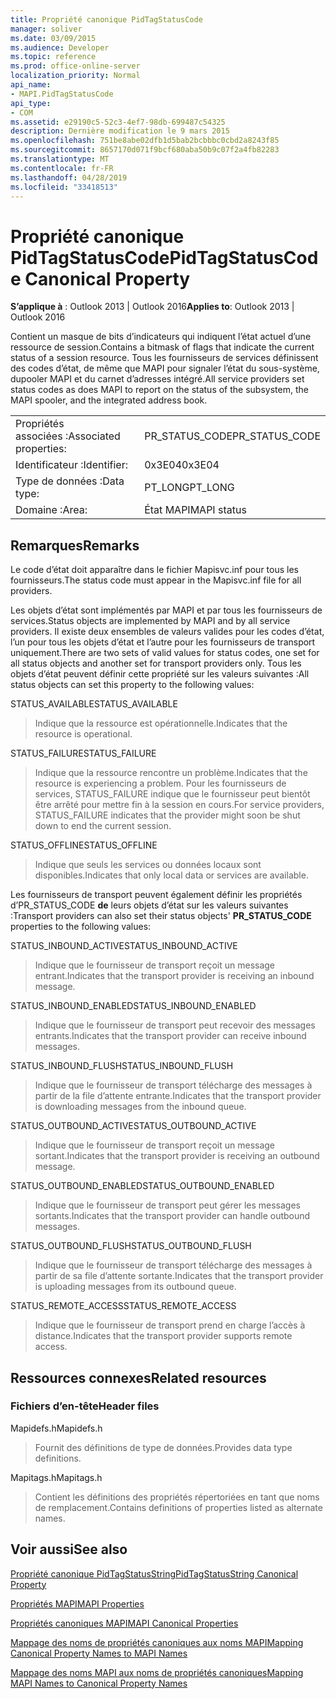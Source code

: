 ```yaml
---
title: Propriété canonique PidTagStatusCode
manager: soliver
ms.date: 03/09/2015
ms.audience: Developer
ms.topic: reference
ms.prod: office-online-server
localization_priority: Normal
api_name:
- MAPI.PidTagStatusCode
api_type:
- COM
ms.assetid: e29190c5-52c3-4ef7-98db-699487c54325
description: Dernière modification le 9 mars 2015
ms.openlocfilehash: 751be8abe02dfb1d5bab2bcbbbc0cbd2a8243f85
ms.sourcegitcommit: 8657170d071f9bcf680aba50b9c07f2a4fb82283
ms.translationtype: MT
ms.contentlocale: fr-FR
ms.lasthandoff: 04/28/2019
ms.locfileid: "33418513"
---
```

# <a name="pidtagstatuscode-canonical-property"></a><span data-ttu-id="f1b45-103">Propriété canonique PidTagStatusCode</span><span class="sxs-lookup"><span data-stu-id="f1b45-103">PidTagStatusCode Canonical Property</span></span>

  
  
<span data-ttu-id="f1b45-104">**S’applique à** : Outlook 2013 | Outlook 2016</span><span class="sxs-lookup"><span data-stu-id="f1b45-104">**Applies to**: Outlook 2013 | Outlook 2016</span></span> 
  
<span data-ttu-id="f1b45-105">Contient un masque de bits d’indicateurs qui indiquent l’état actuel d’une ressource de session.</span><span class="sxs-lookup"><span data-stu-id="f1b45-105">Contains a bitmask of flags that indicate the current status of a session resource.</span></span> <span data-ttu-id="f1b45-106">Tous les fournisseurs de services définissent des codes d’état, de même que MAPI pour signaler l’état du sous-système, dupooler MAPI et du carnet d’adresses intégré.</span><span class="sxs-lookup"><span data-stu-id="f1b45-106">All service providers set status codes as does MAPI to report on the status of the subsystem, the MAPI spooler, and the integrated address book.</span></span>
  
|||
|:-----|:-----|
|<span data-ttu-id="f1b45-107">Propriétés associées :</span><span class="sxs-lookup"><span data-stu-id="f1b45-107">Associated properties:</span></span>  <br/> |<span data-ttu-id="f1b45-108">PR_STATUS_CODE</span><span class="sxs-lookup"><span data-stu-id="f1b45-108">PR_STATUS_CODE</span></span>  <br/> |
|<span data-ttu-id="f1b45-109">Identificateur :</span><span class="sxs-lookup"><span data-stu-id="f1b45-109">Identifier:</span></span>  <br/> |<span data-ttu-id="f1b45-110">0x3E04</span><span class="sxs-lookup"><span data-stu-id="f1b45-110">0x3E04</span></span>  <br/> |
|<span data-ttu-id="f1b45-111">Type de données :</span><span class="sxs-lookup"><span data-stu-id="f1b45-111">Data type:</span></span>  <br/> |<span data-ttu-id="f1b45-112">PT_LONG</span><span class="sxs-lookup"><span data-stu-id="f1b45-112">PT_LONG</span></span>  <br/> |
|<span data-ttu-id="f1b45-113">Domaine :</span><span class="sxs-lookup"><span data-stu-id="f1b45-113">Area:</span></span>  <br/> |<span data-ttu-id="f1b45-114">État MAPI</span><span class="sxs-lookup"><span data-stu-id="f1b45-114">MAPI status</span></span>  <br/> |
   
## <a name="remarks"></a><span data-ttu-id="f1b45-115">Remarques</span><span class="sxs-lookup"><span data-stu-id="f1b45-115">Remarks</span></span>

<span data-ttu-id="f1b45-116">Le code d’état doit apparaître dans le fichier Mapisvc.inf pour tous les fournisseurs.</span><span class="sxs-lookup"><span data-stu-id="f1b45-116">The status code must appear in the Mapisvc.inf file for all providers.</span></span> 
  
<span data-ttu-id="f1b45-117">Les objets d’état sont implémentés par MAPI et par tous les fournisseurs de services.</span><span class="sxs-lookup"><span data-stu-id="f1b45-117">Status objects are implemented by MAPI and by all service providers.</span></span> <span data-ttu-id="f1b45-118">Il existe deux ensembles de valeurs valides pour les codes d’état, l’un pour tous les objets d’état et l’autre pour les fournisseurs de transport uniquement.</span><span class="sxs-lookup"><span data-stu-id="f1b45-118">There are two sets of valid values for status codes, one set for all status objects and another set for transport providers only.</span></span> <span data-ttu-id="f1b45-119">Tous les objets d’état peuvent définir cette propriété sur les valeurs suivantes :</span><span class="sxs-lookup"><span data-stu-id="f1b45-119">All status objects can set this property to the following values:</span></span>
  
<span data-ttu-id="f1b45-120">STATUS_AVAILABLE</span><span class="sxs-lookup"><span data-stu-id="f1b45-120">STATUS_AVAILABLE</span></span> 
  
> <span data-ttu-id="f1b45-121">Indique que la ressource est opérationnelle.</span><span class="sxs-lookup"><span data-stu-id="f1b45-121">Indicates that the resource is operational.</span></span>
    
<span data-ttu-id="f1b45-122">STATUS_FAILURE</span><span class="sxs-lookup"><span data-stu-id="f1b45-122">STATUS_FAILURE</span></span> 
  
> <span data-ttu-id="f1b45-123">Indique que la ressource rencontre un problème.</span><span class="sxs-lookup"><span data-stu-id="f1b45-123">Indicates that the resource is experiencing a problem.</span></span> <span data-ttu-id="f1b45-124">Pour les fournisseurs de services, STATUS_FAILURE indique que le fournisseur peut bientôt être arrêté pour mettre fin à la session en cours.</span><span class="sxs-lookup"><span data-stu-id="f1b45-124">For service providers, STATUS_FAILURE indicates that the provider might soon be shut down to end the current session.</span></span>
    
<span data-ttu-id="f1b45-125">STATUS_OFFLINE</span><span class="sxs-lookup"><span data-stu-id="f1b45-125">STATUS_OFFLINE</span></span> 
  
> <span data-ttu-id="f1b45-126">Indique que seuls les services ou données locaux sont disponibles.</span><span class="sxs-lookup"><span data-stu-id="f1b45-126">Indicates that only local data or services are available.</span></span>
    
<span data-ttu-id="f1b45-127">Les fournisseurs de transport peuvent également définir les propriétés d’PR_STATUS_CODE **de** leurs objets d’état sur les valeurs suivantes :</span><span class="sxs-lookup"><span data-stu-id="f1b45-127">Transport providers can also set their status objects' **PR_STATUS_CODE** properties to the following values:</span></span> 
  
<span data-ttu-id="f1b45-128">STATUS_INBOUND_ACTIVE</span><span class="sxs-lookup"><span data-stu-id="f1b45-128">STATUS_INBOUND_ACTIVE</span></span> 
  
> <span data-ttu-id="f1b45-129">Indique que le fournisseur de transport reçoit un message entrant.</span><span class="sxs-lookup"><span data-stu-id="f1b45-129">Indicates that the transport provider is receiving an inbound message.</span></span> 
    
<span data-ttu-id="f1b45-130">STATUS_INBOUND_ENABLED</span><span class="sxs-lookup"><span data-stu-id="f1b45-130">STATUS_INBOUND_ENABLED</span></span> 
  
> <span data-ttu-id="f1b45-131">Indique que le fournisseur de transport peut recevoir des messages entrants.</span><span class="sxs-lookup"><span data-stu-id="f1b45-131">Indicates that the transport provider can receive inbound messages.</span></span>
    
<span data-ttu-id="f1b45-132">STATUS_INBOUND_FLUSH</span><span class="sxs-lookup"><span data-stu-id="f1b45-132">STATUS_INBOUND_FLUSH</span></span> 
  
> <span data-ttu-id="f1b45-133">Indique que le fournisseur de transport télécharge des messages à partir de la file d’attente entrante.</span><span class="sxs-lookup"><span data-stu-id="f1b45-133">Indicates that the transport provider is downloading messages from the inbound queue.</span></span>
    
<span data-ttu-id="f1b45-134">STATUS_OUTBOUND_ACTIVE</span><span class="sxs-lookup"><span data-stu-id="f1b45-134">STATUS_OUTBOUND_ACTIVE</span></span> 
  
> <span data-ttu-id="f1b45-135">Indique que le fournisseur de transport reçoit un message sortant.</span><span class="sxs-lookup"><span data-stu-id="f1b45-135">Indicates that the transport provider is receiving an outbound message.</span></span> 
    
<span data-ttu-id="f1b45-136">STATUS_OUTBOUND_ENABLED</span><span class="sxs-lookup"><span data-stu-id="f1b45-136">STATUS_OUTBOUND_ENABLED</span></span> 
  
> <span data-ttu-id="f1b45-137">Indique que le fournisseur de transport peut gérer les messages sortants.</span><span class="sxs-lookup"><span data-stu-id="f1b45-137">Indicates that the transport provider can handle outbound messages.</span></span>
    
<span data-ttu-id="f1b45-138">STATUS_OUTBOUND_FLUSH</span><span class="sxs-lookup"><span data-stu-id="f1b45-138">STATUS_OUTBOUND_FLUSH</span></span> 
  
> <span data-ttu-id="f1b45-139">Indique que le fournisseur de transport télécharge des messages à partir de sa file d’attente sortante.</span><span class="sxs-lookup"><span data-stu-id="f1b45-139">Indicates that the transport provider is uploading messages from its outbound queue.</span></span>
    
<span data-ttu-id="f1b45-140">STATUS_REMOTE_ACCESS</span><span class="sxs-lookup"><span data-stu-id="f1b45-140">STATUS_REMOTE_ACCESS</span></span> 
  
> <span data-ttu-id="f1b45-141">Indique que le fournisseur de transport prend en charge l’accès à distance.</span><span class="sxs-lookup"><span data-stu-id="f1b45-141">Indicates that the transport provider supports remote access.</span></span>
    
## <a name="related-resources"></a><span data-ttu-id="f1b45-142">Ressources connexes</span><span class="sxs-lookup"><span data-stu-id="f1b45-142">Related resources</span></span>

### <a name="header-files"></a><span data-ttu-id="f1b45-143">Fichiers d’en-tête</span><span class="sxs-lookup"><span data-stu-id="f1b45-143">Header files</span></span>

<span data-ttu-id="f1b45-144">Mapidefs.h</span><span class="sxs-lookup"><span data-stu-id="f1b45-144">Mapidefs.h</span></span>
  
> <span data-ttu-id="f1b45-145">Fournit des définitions de type de données.</span><span class="sxs-lookup"><span data-stu-id="f1b45-145">Provides data type definitions.</span></span>
    
<span data-ttu-id="f1b45-146">Mapitags.h</span><span class="sxs-lookup"><span data-stu-id="f1b45-146">Mapitags.h</span></span>
  
> <span data-ttu-id="f1b45-147">Contient les définitions des propriétés répertoriées en tant que noms de remplacement.</span><span class="sxs-lookup"><span data-stu-id="f1b45-147">Contains definitions of properties listed as alternate names.</span></span>
    
## <a name="see-also"></a><span data-ttu-id="f1b45-148">Voir aussi</span><span class="sxs-lookup"><span data-stu-id="f1b45-148">See also</span></span>



[<span data-ttu-id="f1b45-149">Propriété canonique PidTagStatusString</span><span class="sxs-lookup"><span data-stu-id="f1b45-149">PidTagStatusString Canonical Property</span></span>](pidtagstatusstring-canonical-property.md)


[<span data-ttu-id="f1b45-150">Propriétés MAPI</span><span class="sxs-lookup"><span data-stu-id="f1b45-150">MAPI Properties</span></span>](mapi-properties.md)
  
[<span data-ttu-id="f1b45-151">Propriétés canoniques MAPI</span><span class="sxs-lookup"><span data-stu-id="f1b45-151">MAPI Canonical Properties</span></span>](mapi-canonical-properties.md)
  
[<span data-ttu-id="f1b45-152">Mappage des noms de propriétés canoniques aux noms MAPI</span><span class="sxs-lookup"><span data-stu-id="f1b45-152">Mapping Canonical Property Names to MAPI Names</span></span>](mapping-canonical-property-names-to-mapi-names.md)
  
[<span data-ttu-id="f1b45-153">Mappage des noms MAPI aux noms de propriétés canoniques</span><span class="sxs-lookup"><span data-stu-id="f1b45-153">Mapping MAPI Names to Canonical Property Names</span></span>](mapping-mapi-names-to-canonical-property-names.md)

